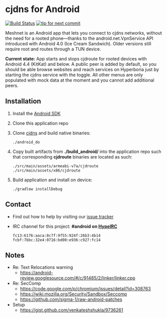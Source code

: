 cjdns for Android
=================

[![Build Status](https://travis-ci.org/hyperboria/android.svg?branch=master)](https://travis-ci.org/hyperboria/android) [![tip for next commit](https://tip4commit.com/projects/1049.svg)](https://tip4commit.com/github/hyperboria/android)

Meshnet is an Android app that lets you connect to cjdns networks, without the need for a rooted phone—thanks to the android.net.VpnService API introduced with Android 4.0 (Ice Cream Sandwich). Older versions still require root and routes through a TUN device.

**Current state:** App starts and stops cjdroute for rooted devices with Android 4.4 (KitKat) and below. A public peer is added by default, so you should be able browse websites and reach services on Hyperboria just by starting the cjdns service with the toggle. All other menus are only populated with mock data at the moment and you cannot add additional peers.

Installation
------------

1. Install the [Android SDK](http://developer.android.com/sdk/index.html) 
2. Clone this application repo
3. Clone [cjdns](https://github.com/hyperboria/cjdns) and build native binaries:

    ```
    ./android_do
    ```

4. Copy built artifacts from **./build_android/** into the application repo such that corresponding **cjdroute** binaries are located as such:

    ```
    ./src/main/assets/armeabi-v7a/cjdroute
    ./src/main/assets/x86/cjdroute
    ```

5. Build application and install on device:

    ```
    ./gradlew installDebug
    ```

Contact
-------

- Find out how to help by visiting our [issue tracker](https://github.com/hyperboria/android/issues)
- IRC channel for this project: **#android on [HypeIRC](irc://irc.hypeirc.net)**

    ```
    fc13:6176:aaca:8c7f:9f55:924f:26b3:4b14
    fcbf:7bbc:32e4:0716:bd00:e936:c927:fc14
    ```

Notes
-----

- Re: Text Relocations warning
  - https://android-review.googlesource.com/#/c/91485/2/linker/linker.cpp
- Re: SecComp
  - https://code.google.com/p/chromium/issues/detail?id=308763
  - https://wiki.mozilla.org/Security/Sandbox/Seccomp
  - https://github.com/sigma-1/raw-android-patches
- Setup
  - https://gist.github.com/venkateshshukla/9736261
